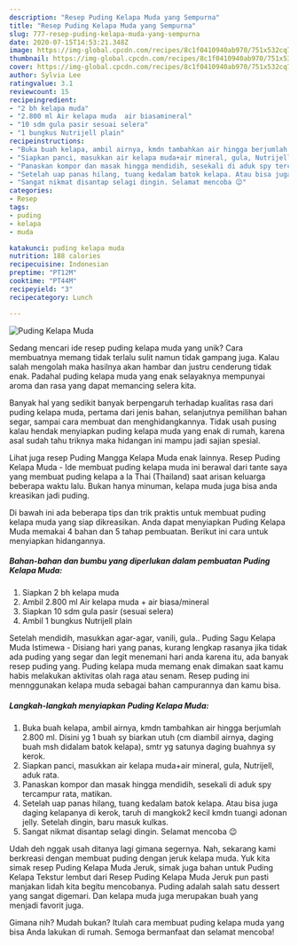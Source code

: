 ```yaml
---
description: "Resep Puding Kelapa Muda yang Sempurna"
title: "Resep Puding Kelapa Muda yang Sempurna"
slug: 777-resep-puding-kelapa-muda-yang-sempurna
date: 2020-07-15T14:53:21.348Z
image: https://img-global.cpcdn.com/recipes/8c1f0410940ab970/751x532cq70/puding-kelapa-muda-foto-resep-utama.jpg
thumbnail: https://img-global.cpcdn.com/recipes/8c1f0410940ab970/751x532cq70/puding-kelapa-muda-foto-resep-utama.jpg
cover: https://img-global.cpcdn.com/recipes/8c1f0410940ab970/751x532cq70/puding-kelapa-muda-foto-resep-utama.jpg
author: Sylvia Lee
ratingvalue: 3.1
reviewcount: 15
recipeingredient:
- "2 bh kelapa muda"
- "2.800 ml Air kelapa muda  air biasamineral"
- "10 sdm gula pasir sesuai selera"
- "1 bungkus Nutrijell plain"
recipeinstructions:
- "Buka buah kelapa, ambil airnya, kmdn tambahkan air hingga berjumlah 2.800 ml. Disini yg 1 buah sy biarkan utuh (cm diambil airnya, daging buah msh didalam batok kelapa), smtr yg satunya daging buahnya sy kerok."
- "Siapkan panci, masukkan air kelapa muda+air mineral, gula, Nutrijell, aduk rata."
- "Panaskan kompor dan masak hingga mendidih, sesekali di aduk spy tercampur rata, matikan."
- "Setelah uap panas hilang, tuang kedalam batok kelapa. Atau bisa juga daging kelapanya di kerok, taruh di mangkok2 kecil kmdn tuangi adonan jelly. Setelah dingin, baru masuk kulkas."
- "Sangat nikmat disantap selagi dingin. Selamat mencoba 😉"
categories:
- Resep
tags:
- puding
- kelapa
- muda

katakunci: puding kelapa muda 
nutrition: 188 calories
recipecuisine: Indonesian
preptime: "PT12M"
cooktime: "PT44M"
recipeyield: "3"
recipecategory: Lunch

---
```



![Puding Kelapa Muda](https://img-global.cpcdn.com/recipes/8c1f0410940ab970/751x532cq70/puding-kelapa-muda-foto-resep-utama.jpg)

Sedang mencari ide resep puding kelapa muda yang unik? Cara membuatnya memang tidak terlalu sulit namun tidak gampang juga. Kalau salah mengolah maka hasilnya akan hambar dan justru cenderung tidak enak. Padahal puding kelapa muda yang enak selayaknya mempunyai aroma dan rasa yang dapat memancing selera kita.

Banyak hal yang sedikit banyak berpengaruh terhadap kualitas rasa dari puding kelapa muda, pertama dari jenis bahan, selanjutnya pemilihan bahan segar, sampai cara membuat dan menghidangkannya. Tidak usah pusing kalau hendak menyiapkan puding kelapa muda yang enak di rumah, karena asal sudah tahu triknya maka hidangan ini mampu jadi sajian spesial.

Lihat juga resep Puding Mangga Kelapa Muda enak lainnya. Resep Puding Kelapa Muda - Ide membuat puding kelapa muda ini berawal dari tante saya yang membuat puding kelapa a la Thai (Thailand) saat arisan keluarga beberapa waktu lalu. Bukan hanya minuman, kelapa muda juga bisa anda kreasikan jadi puding.


Di bawah ini ada beberapa tips dan trik praktis untuk membuat puding kelapa muda yang siap dikreasikan. Anda dapat menyiapkan Puding Kelapa Muda memakai 4 bahan dan 5 tahap pembuatan. Berikut ini cara untuk menyiapkan hidangannya.

<!--inarticleads1-->

##### Bahan-bahan dan bumbu yang diperlukan dalam pembuatan Puding Kelapa Muda:

1. Siapkan 2 bh kelapa muda
1. Ambil 2.800 ml Air kelapa muda + air biasa/mineral
1. Siapkan 10 sdm gula pasir (sesuai selera)
1. Ambil 1 bungkus Nutrijell plain


Setelah mendidih, masukkan agar-agar, vanili, gula.. Puding Sagu Kelapa Muda Istimewa - Disiang hari yang panas, kurang lengkap rasanya jika tidak ada puding yang segar dan legit menemani hari anda karena itu, ada banyak resep puding yang. Puding kelapa muda memang enak dimakan saat kamu habis melakukan aktivitas olah raga atau senam. Resep puding ini mennggunakan kelapa muda sebagai bahan campurannya dan kamu bisa. 

<!--inarticleads2-->

##### Langkah-langkah menyiapkan Puding Kelapa Muda:

1. Buka buah kelapa, ambil airnya, kmdn tambahkan air hingga berjumlah 2.800 ml. Disini yg 1 buah sy biarkan utuh (cm diambil airnya, daging buah msh didalam batok kelapa), smtr yg satunya daging buahnya sy kerok.
1. Siapkan panci, masukkan air kelapa muda+air mineral, gula, Nutrijell, aduk rata.
1. Panaskan kompor dan masak hingga mendidih, sesekali di aduk spy tercampur rata, matikan.
1. Setelah uap panas hilang, tuang kedalam batok kelapa. Atau bisa juga daging kelapanya di kerok, taruh di mangkok2 kecil kmdn tuangi adonan jelly. Setelah dingin, baru masuk kulkas.
1. Sangat nikmat disantap selagi dingin. Selamat mencoba 😉


Udah deh nggak usah ditanya lagi gimana segernya. Nah, sekarang kami berkreasi dengan membuat puding dengan jeruk kelapa muda. Yuk kita simak resep Puding Kelapa Muda Jeruk, simak juga bahan untuk Puding Kelapa Tekstur lembut dari Resep Puding Kelapa Muda Jeruk pun pasti manjakan lidah kita begitu mencobanya. Puding adalah salah satu dessert yang sangat digemari. Dan kelapa muda juga merupakan buah yang menjadi favorit juga. 

Gimana nih? Mudah bukan? Itulah cara membuat puding kelapa muda yang bisa Anda lakukan di rumah. Semoga bermanfaat dan selamat mencoba!
